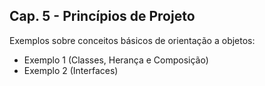 

## Cap. 5 - Princípios de Projeto

Exemplos sobre conceitos básicos de orientação a objetos:

* Exemplo 1 (Classes, Herança e Composição)
* Exemplo 2 (Interfaces)

  

